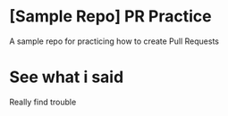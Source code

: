 # [Sample Repo] PR Practice
A sample repo for practicing how to create Pull Requests

# See what i said
Really find trouble
